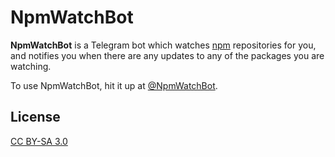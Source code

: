# NpmWatchBot

**NpmWatchBot** is a Telegram bot which watches [npm](https://npmjs.com) repositories for you, and notifies you when there are any updates to any of the packages you are watching.

To use NpmWatchBot, hit it up at [@NpmWatchBot](http://t.me/NpmWatchBot).

## License

[CC BY-SA 3.0](https://creativecommons.org/licenses/by-sa/3.0/)
